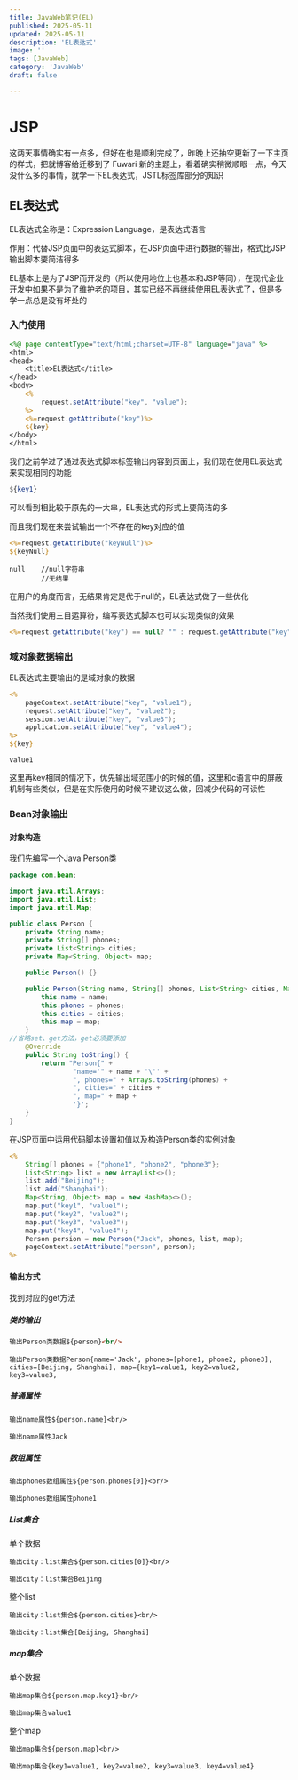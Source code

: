 ```yaml
---
title: JavaWeb笔记(EL)
published: 2025-05-11
updated: 2025-05-11
description: 'EL表达式'
image: ''
tags: [JavaWeb]
category: 'JavaWeb'
draft: false 

---
```


# JSP

这两天事情确实有一点多，但好在也是顺利完成了，昨晚上还抽空更新了一下主页的样式，把就博客给迁移到了 Fuwari 新的主题上，看着确实稍微顺眼一点，今天没什么多的事情，就学一下EL表达式，JSTL标签库部分的知识



## EL表达式

EL表达式全称是：Expression Language，是表达式语言

作用：代替JSP页面中的表达式脚本，在JSP页面中进行数据的输出，格式比JSP输出脚本要简洁得多

EL基本上是为了JSP而开发的（所以使用地位上也基本和JSP等同），在现代企业开发中如果不是为了维护老的项目，其实已经不再继续使用EL表达式了，但是多学一点总是没有坏处的



### 入门使用

```jsp
<%@ page contentType="text/html;charset=UTF-8" language="java" %>
<html>
<head>
    <title>EL表达式</title>
</head>
<body>
    <%
        request.setAttribute("key", "value");
    %>
    <%=request.getAttribute("key")%>
    ${key}
</body>
</html>
```

我们之前学过了通过表达式脚本标签输出内容到页面上，我们现在使用EL表达式来实现相同的功能

```elm
${key1}
```

可以看到相比较于原先的一大串，EL表达式的形式上要简洁的多



而且我们现在来尝试输出一个不存在的key对应的值

```jsp
<%=request.getAttribute("keyNull")%>
${keyNull}
```

```
null	//null字符串	
		//无结果
```

在用户的角度而言，无结果肯定是优于null的，EL表达式做了一些优化

当然我们使用三目运算符，编写表达式脚本也可以实现类似的效果

```jsp
<%=request.getAttribute("key") == null? "" : request.getAttribute("key")%>
```



### 域对象数据输出

EL表达式主要输出的是域对象的数据

```jsp
<%
    pageContext.setAttribute("key", "value1");
    request.setAttribute("key", "value2");
    session.setAttribute("key", "value3");
    application.setAttribute("key", "value4");
%>
${key}
```

```
value1
```

这里再key相同的情况下，优先输出域范围小的时候的值，这里和c语言中的屏蔽机制有些类似，但是在实际使用的时候不建议这么做，回减少代码的可读性



### Bean对象输出

#### 对象构造

我们先编写一个Java Person类

```java
package com.bean;

import java.util.Arrays;
import java.util.List;
import java.util.Map;

public class Person {
    private String name;
    private String[] phones;
    private List<String> cities;
    private Map<String, Object> map;

    public Person() {}

    public Person(String name, String[] phones, List<String> cities, Map<String, Object> map) {
        this.name = name;
        this.phones = phones;
        this.cities = cities;
        this.map = map;
    }
//省略set、get方法，get必须要添加
    @Override
    public String toString() {
        return "Person{" +
                "name='" + name + '\'' +
                ", phones=" + Arrays.toString(phones) +
                ", cities=" + cities +
                ", map=" + map +
                '}';
    }
}
```



在JSP页面中运用代码脚本设置初值以及构造Person类的实例对象

```jsp
<%
    String[] phones = {"phone1", "phone2", "phone3"};
    List<String> list = new ArrayList<>();
    list.add("Beijing");
    list.add("Shanghai");
    Map<String, Object> map = new HashMap<>();
    map.put("key1", "value1");
    map.put("key2", "value2");
    map.put("key3", "value3");
    map.put("key4", "value4");
    Person persion = new Person("Jack", phones, list, map);
    pageContext.setAttribute("person", person);
%>
```



#### 输出方式

找到对应的get方法

##### 类的输出

```html
输出Person类数据${person}<br/>
```

```
输出Person类数据Person{name='Jack', phones=[phone1, phone2, phone3], cities=[Beijing, Shanghai], map={key1=value1, key2=value2, key3=value3,
```



##### 普通属性

```
输出name属性${person.name}<br/>
```

```
输出name属性Jack
```



##### 数组属性

```
输出phones数组属性${person.phones[0]}<br/>
```

```
输出phones数组属性phone1
```



##### List集合

单个数据

```
输出city：list集合${person.cities[0]}<br/>
```

```
输出city：list集合Beijing
```

整个list

```
输出city：list集合${person.cities}<br/>
```

```
输出city：list集合[Beijing, Shanghai]
```



##### map集合

单个数据

```
输出map集合${person.map.key1}<br/>
```

```
输出map集合value1
```

整个map

```
输出map集合${person.map}<br/>
```

```
输出map集合{key1=value1, key2=value2, key3=value3, key4=value4}
```

